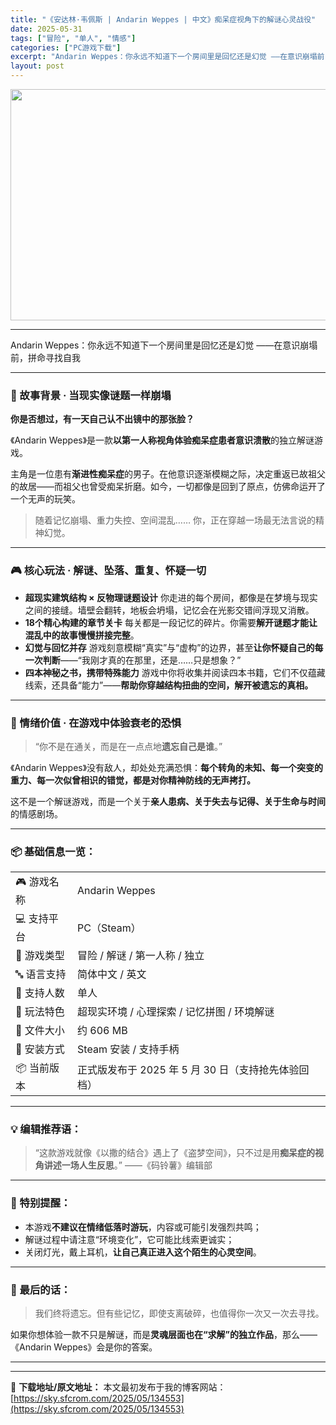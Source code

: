 ```yaml
---
title: "《安达林·韦佩斯 | Andarin Weppes | 中文》痴呆症视角下的解谜心灵战役"
date: 2025-05-31
tags: ["冒险", "单人", "情感"]
categories: ["PC游戏下载"]
excerpt: "Andarin Weppes：你永远不知道下一个房间里是回忆还是幻觉 ——在意识崩塌前，拼命寻找自我 🧠 故事背景 · 当现实像谜题一样崩塌 你是否想过，有一天自己认不出镜中的那张脸？ 《Andarin Weppes》是一款以第一人称视角体验痴呆症患者意识溃散的独立解谜游戏。 主角是一位患有渐进性痴&hellip;"
layout: post
---
```


<img class="aligncenter size-full wp-image-134554" src="https://sky.sfcrom.com/wp-content/uploads/2025/05/2025053104493157.webp" alt="" width="660" height="370" />

<hr />

Andarin Weppes：你永远不知道下一个房间里是回忆还是幻觉
——在意识崩塌前，拼命寻找自我

<hr />

<h3>🧠 故事背景 · 当现实像谜题一样崩塌</h3>
<strong>你是否想过，有一天自己认不出镜中的那张脸？</strong>

《Andarin Weppes》是一款<strong>以第一人称视角体验痴呆症患者意识溃散</strong>的独立解谜游戏。

主角是一位患有<strong>渐进性痴呆症</strong>的男子。在他意识逐渐模糊之际，决定重返已故祖父的故居——而祖父也曾受痴呆折磨。如今，一切都像是回到了原点，仿佛命运开了一个无声的玩笑。
<blockquote>随着记忆崩塌、重力失控、空间混乱……
你，正在穿越一场最无法言说的精神幻觉。</blockquote>

<hr />

<h3>🎮 核心玩法 · 解谜、坠落、重复、怀疑一切</h3>
<ul>
 	<li><strong>超现实建筑结构 × 反物理谜题设计</strong>
你走进的每个房间，都像是在梦境与现实之间的接缝。墙壁会翻转，地板会坍塌，记忆会在光影交错间浮现又消散。</li>
 	<li><strong>18个精心构建的章节关卡</strong>
每关都是一段记忆的碎片。你需要<strong>解开谜题才能让混乱中的故事慢慢拼接完整</strong>。</li>
 	<li><strong>幻觉与回忆并存</strong>
游戏刻意模糊“真实”与“虚构”的边界，甚至<strong>让你怀疑自己的每一次判断</strong>——“我刚才真的在那里，还是……只是想象？”</li>
 	<li><strong>四本神秘之书，携带特殊能力</strong>
游戏中你将收集并阅读四本书籍，它们不仅蕴藏线索，还具备“能力”——<strong>帮助你穿越结构扭曲的空间，解开被遗忘的真相。</strong></li>
</ul>

<hr />

<h3>📖 情绪价值 · 在游戏中体验衰老的恐惧</h3>
<blockquote>“你不是在通关，而是在一点点地<strong>遗忘自己是谁</strong>。”</blockquote>
《Andarin Weppes》没有敌人，却处处充满恐惧：<strong>每个转角的未知、每一个突变的重力、每一次似曾相识的错觉，都是对你精神防线的无声拷打。</strong>

这不是一个解谜游戏，而是一个关于<strong>亲人患病、关于失去与记得、关于生命与时间</strong>的情感剧场。

<hr />

<h3>📦 基础信息一览：</h3>
<table>
<tbody>
<tr>
<td>🎮 游戏名称</td>
<td>Andarin Weppes</td>
</tr>
<tr>
<td>💻 支持平台</td>
<td>PC（Steam）</td>
</tr>
<tr>
<td>🧩 游戏类型</td>
<td>冒险 / 解谜 / 第一人称 / 独立</td>
</tr>
<tr>
<td>🔤 语言支持</td>
<td>简体中文 / 英文</td>
</tr>
<tr>
<td>👤 支持人数</td>
<td>单人</td>
</tr>
<tr>
<td>🧠 玩法特色</td>
<td>超现实环境 / 心理探索 / 记忆拼图 / 环境解谜</td>
</tr>
<tr>
<td>💾 文件大小</td>
<td>约 606 MB</td>
</tr>
<tr>
<td>📁 安装方式</td>
<td>Steam 安装 / 支持手柄</td>
</tr>
<tr>
<td>📦 当前版本</td>
<td>正式版发布于 2025 年 5 月 30 日（支持抢先体验回档）</td>
</tr>
</tbody>
</table>

<hr />

<h3>💡 编辑推荐语：</h3>
<blockquote>“这款游戏就像《以撒的结合》遇上了《盗梦空间》，只不过是用<strong>痴呆症的视角讲述一场人生反思</strong>。”
——《码铃薯》编辑部</blockquote>

<hr />

<h3>🧪 特别提醒：</h3>
<ul>
 	<li>本游戏<strong>不建议在情绪低落时游玩</strong>，内容或可能引发强烈共鸣；</li>
 	<li>解谜过程中请注意“环境变化”，它可能比线索更诚实；</li>
 	<li>关闭灯光，戴上耳机，<strong>让自己真正进入这个陌生的心灵空间</strong>。</li>
</ul>

<hr />

<h3>💬 最后的话：</h3>
<blockquote>我们终将遗忘。但有些记忆，即使支离破碎，也值得你一次又一次去寻找。</blockquote>
如果你想体验一款不只是解谜，而是<strong>灵魂层面也在“求解”的独立作品</strong>，那么——《Andarin Weppes》会是你的答案。

<hr />


---
📖 **下载地址/原文地址：** 本文最初发布于我的博客网站：[https://sky.sfcrom.com/2025/05/134553](https://sky.sfcrom.com/2025/05/134553)
